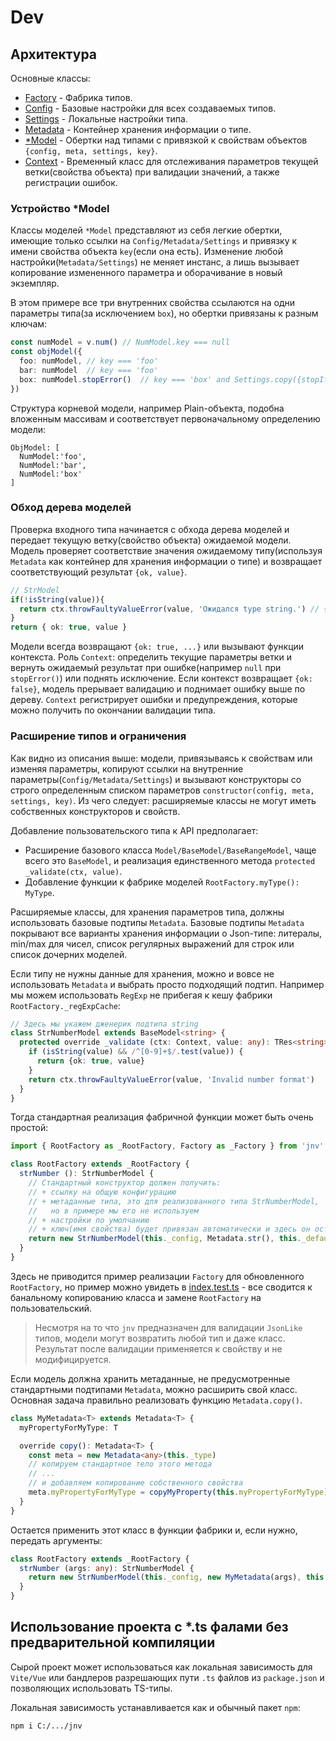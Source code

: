 
# Dev

## Архитектура

Основные классы:

* [Factory](./src/models.ts) - Фабрика типов.
* [Config](./src/config.ts) - Базовые настройки для всех создаваемых типов.
* [Settings](./src/settings.ts) - Локальные настройки типа.
* [Metadata](./src/metadata.ts) - Контейнер хранения информации о типе.
* [*Model](./src/models.ts) - Обертки над типами с привязкой к свойствам объектов `{config, meta, settings, key}`.
* [Context](./src/context.ts) - Временный класс для отслеживания параметров текущей ветки(свойства объекта) при валидации значений, а также регистрации ошибок.

### Устройство *Model

Классы моделей `*Model` представляют из себя легкие обертки, имеющие только ссылки на `Config/Metadata/Settings` и привязку к имени свойства объекта `key`(если она есть). Изменение любой настройки(`Metadata/Settings`) не меняет инстанс, а лишь вызывает копирование измененного параметра и оборачивание в новый экземпляр.

В этом примере все три внутренних свойства ссылаются на одни параметры типа(за исключением `box`), но обертки привязаны к разным ключам:

```ts
const numModel = v.num() // NumModel.key === null
const objModel({
  foo: numModel, // key === 'foo'
  bar: numModel  // key === 'foo'
  box: numModel.stopError()  // key === 'box' and Settings.copy({stopIfError: true})
})
```

Структура корневой модели, например Plain-объекта, подобна вложенным массивам и соответствует первоначальному определению модели:

```
ObjModel: [
  NumModel:'foo',
  NumModel:'bar',
  NumModel:'box'
]
```

### Обход дерева моделей

Проверка входного типа начинается с обхода дерева моделей и передает текущую ветку(свойство объекта) ожидаемой модели. Модель проверяет соответствие значения ожидаемому типу(используя `Metadata` как контейнер для хранения информации о типе) и возвращает соответствующий результат `{ok, value}`. 

```ts
// StrModel
if(!isString(value)){
  return ctx.throwFaultyValueError(value, 'Ожидался type string.') // {ok: false, ...}
}
return { ok: true, value }
```

Модели всегда возвращают `{ok: true, ...}` или вызывают функции контекста. Роль `Context`: определить текущие параметры ветки и вернуть ожидаемый результат при ошибке(например `null` при `stopError()`) или поднять исключение. Если контекст возвращает `{ok: false}`, модель прерывает валидацию и поднимает ошибку выше по дереву. `Context` регистрирует ошибки и предупреждения, которые можно получить по окончании валидации типа.

### Расширение типов и ограничения

Как видно из описания выше: модели, привязываясь к свойствам или изменяя параметры, копируют ссылки на внутренние параметры(`Config/Metadata/Settings`) и вызывают конструкторы со строго определенным списком параметров `constructor(config, meta, settings, key)`. Из чего следует: расширяемые классы не могут иметь собственных конструкторов и свойств.

Добавление пользовательского типа к API предполагает:

* Расширение базового класса `Model/BaseModel/BaseRangeModel`, чаще всего это `BaseModel`, и реализация единственного метода `protected _validate(ctx, value)`.
* Добавление функции к фабрике моделей `RootFactory.myType(): MyType`.

Расширяемые классы, для хранения параметров типа, должны использовать базовые подтипы `Metadata`. Базовые подтипы `Metadata` покрывают все варианты хранения информации о Json-типе: литералы, min/max для чисел, список регулярных выражений для строк или список дочерних моделей.

Если типу не нужны данные для хранения, можно и вовсе не использовать `Metadata` и выбрать просто подходящий подтип. Например мы можем использовать `RegExp` не прибегая к кешу фабрики `RootFactory._regExpCache`:

```ts
// Здесь мы укажем дженерик подтипа string
class StrNumberModel extends BaseModel<string> {
  protected override _validate (ctx: Context, value: any): TRes<string> {
    if (isString(value) && /^[0-9]+$/.test(value)) {
      return {ok: true, value}
    }
    return ctx.throwFaultyValueError(value, 'Invalid number format')
  }
}
```

Тогда стандартная реализация фабричной функции может быть очень простой:

```ts
import { RootFactory as _RootFactory, Factory as _Factory } from 'jnv'

class RootFactory extends _RootFactory {
  strNumber (): StrNumberModel {
    // Стандартный конструктор должен получить:
    // + ссылку на общую конфигурацию
    // + метаданные типа, это для реализованного типа StrNumberModel,
    //   но в примере мы его не используем
    // + настройки по умолчанию
    // + ключ(имя свойства) будет привязан автоматически и здесь он остается null
    return new StrNumberModel(this._config, Metadata.str(), this._defaultSettings, null)
  }
}
```

Здесь не приводится пример реализации `Factory` для обновленного `RootFactory`, но пример можно увидеть в [index.test.ts](./src/index.test.ts) - все сводится к банальному копированию класса и замене `RootFactory` на пользовательский.

> Несмотря на то что `jnv` предназначен для валидации `JsonLike` типов, модели могут возвратить любой тип и даже класс. Результат после валидации применяется к свойству и не модифицируется.

Если модель должна хранить метаданные, не предусмотренные стандартными подтипами `Metadata`, можно расширить свой класс. Основная задача правильно реализовать функцию `Metadata.copy()`.

```ts
class MyMetadata<T> extends Metadata<T> {
  myPropertyForMyType: T

  override copy(): Metadata<T> {
    const meta = new Metadata<any>(this._type)
    // копируем стандартное тело этого метода
    // ...
    // и добавляем копирование собственного свойства
    meta.myPropertyForMyType = copyMyProperty(this.myPropertyForMyType)
  }
}
```

Остается применить этот класс в функции фабрики и, если нужно, передать аргументы:

```ts
class RootFactory extends _RootFactory {
  strNumber (args: any): StrNumberModel {
    return new StrNumberModel(this._config, new MyMetadata(args), this._defaultSettings, null)
  }
}
```

## Использование проекта с *.ts фалами без предварительной компиляции

Сырой проект может использоваться как локальная зависимость для `Vite/Vue` или бандлеров разрешающих пути `.ts` файлов из `package.json` и позволяющих использовать TS-типы.

Локальная зависимость устанавливается как и обычный пакет `npm`:

    npm i C:/.../jnv
